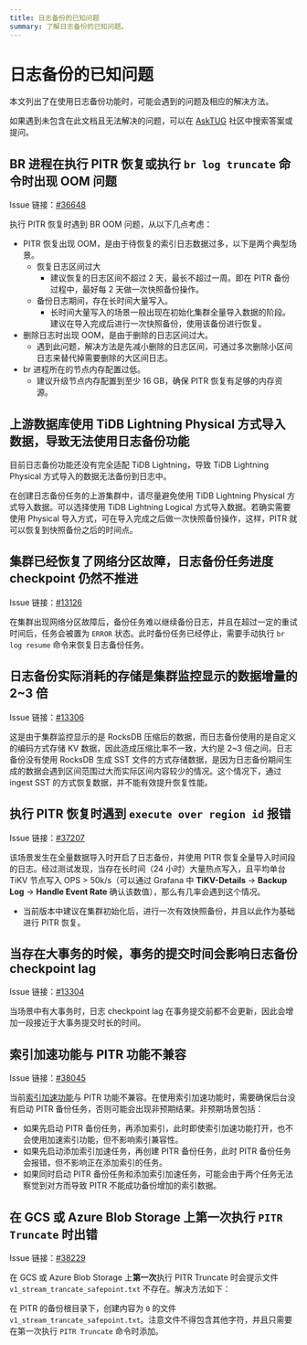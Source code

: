 ```yaml
---
title: 日志备份的已知问题
summary: 了解日志备份的已知问题。
---
```


# 日志备份的已知问题

本文列出了在使用日志备份功能时，可能会遇到的问题及相应的解决方法。

如果遇到未包含在此文档且无法解决的问题，可以在 [AskTUG](https://asktug.com/) 社区中搜索答案或提问。

## BR 进程在执行 PITR 恢复或执行 `br log truncate` 命令时出现 OOM 问题

Issue 链接：[#36648](https://github.com/pingcap/tidb/issues/36648)

执行 PITR 恢复时遇到 BR OOM 问题，从以下几点考虑：

- PITR 恢复出现 OOM，是由于待恢复的索引日志数据过多，以下是两个典型场景。
    - 恢复日志区间过大
        - 建议恢复的日志区间不超过 2 天，最长不超过一周。即在 PITR 备份过程中，最好每 2 天做一次快照备份操作。
    - 备份日志期间，存在长时间大量写入。
        - 长时间大量写入的场景一般出现在初始化集群全量导入数据的阶段。建议在导入完成后进行一次快照备份，使用该备份进行恢复。
- 删除日志时出现 OOM，是由于删除的日志区间过大。
    - 遇到此问题，解决方法是先减小删除的日志区间，可通过多次删除小区间日志来替代掉需要删除的大区间日志。
- br 进程所在的节点内存配置过低。
    - 建议升级节点内存配置到至少 16 GB，确保 PITR 恢复有足够的内存资源。

## 上游数据库使用 TiDB Lightning Physical 方式导入数据，导致无法使用日志备份功能

目前日志备份功能还没有完全适配 TiDB Lightning，导致 TiDB Lightning Physical 方式导入的数据无法备份到日志中。

在创建日志备份任务的上游集群中，请尽量避免使用 TiDB Lightning Physical 方式导入数据。可以选择使用 TiDB Lightning Logical 方式导入数据。若确实需要使用 Physical 导入方式，可在导入完成之后做一次快照备份操作，这样，PITR 就可以恢复到快照备份之后的时间点。

## 集群已经恢复了网络分区故障，日志备份任务进度 checkpoint 仍然不推进

Issue 链接：[#13126](https://github.com/tikv/tikv/issues/13126)

在集群出现网络分区故障后，备份任务难以继续备份日志，并且在超过一定的重试时间后，任务会被置为 `ERROR` 状态。此时备份任务已经停止，需要手动执行 `br log resume` 命令来恢复日志备份任务。

## 日志备份实际消耗的存储是集群监控显示的数据增量的 2~3 倍

Issue 链接：[#13306](https://github.com/tikv/tikv/issues/13306)

这是由于集群监控显示的是 RocksDB 压缩后的数据，而日志备份使用的是自定义的编码方式存储 KV 数据，因此造成压缩比率不一致，大约是 2~3 倍之间。日志备份没有使用 RocksDB 生成 SST 文件的方式存储数据，是因为日志备份期间生成的数据会遇到区间范围过大而实际区间内容较少的情况。这个情况下，通过 ingest SST 的方式恢复数据，并不能有效提升恢复性能。

## 执行 PITR 恢复时遇到 `execute over region id` 报错

Issue 链接：[#37207](https://github.com/pingcap/tidb/issues/37207)

该场景发生在全量数据导入时开启了日志备份，并使用 PITR 恢复全量导入时间段的日志。经过测试发现，当存在长时间（24 小时）大量热点写入，且平均单台 TiKV 节点写入 OPS > 50k/s（可以通过 Grafana 中 **TiKV-Details** -> **Backup Log** -> **Handle Event Rate** 确认该数值），那么有几率会遇到这个情况。

- 当前版本中建议在集群初始化后，进行一次有效快照备份，并且以此作为基础进行 PITR 恢复。

## 当存在大事务的时候，事务的提交时间会影响日志备份 checkpoint lag

Issue 链接：[#13304](https://github.com/tikv/tikv/issues/13304)

当场景中有大事务时，日志 checkpoint lag 在事务提交前都不会更新，因此会增加一段接近于大事务提交时长的时间。

## 索引加速功能与 PITR 功能不兼容

Issue 链接：[#38045](https://github.com/pingcap/tidb/issues/38045)

当前[索引加速功能](/system-variables.md#tidb_ddl_enable_fast_reorg-从-v630-版本开始引入)与 PITR 功能不兼容。在使用索引加速功能时，需要确保后台没有启动 PITR 备份任务，否则可能会出现非预期结果。非预期场景包括：

- 如果先启动 PITR 备份任务，再添加索引，此时即使索引加速功能打开，也不会使用加速索引功能，但不影响索引兼容性。
- 如果先启动添加索引加速任务，再创建 PITR 备份任务，此时 PITR 备份任务会报错，但不影响正在添加索引的任务。
- 如果同时启动 PITR 备份任务和添加索引加速任务，可能会由于两个任务无法察觉到对方而导致 PITR 不能成功备份增加的索引数据。

## 在 GCS 或 Azure Blob Storage 上第一次执行 `PITR Truncate` 时出错

Issue 链接：[#38229](https://github.com/pingcap/tidb/issues/38229)

在 GCS 或 Azure Blob Storage 上**第一次**执行 PITR Truncate 时会提示文件 `v1_stream_trancate_safepoint.txt` 不存在。解决方法如下：

在 PITR 的备份根目录下，创建内容为 `0` 的文件 `v1_stream_trancate_safepoint.txt`。注意文件不得包含其他字符，并且只需要在第一次执行 `PITR Truncate` 命令时添加。
<!-- TODO: v6.4.0 发版时，取消注释以下文字  -->
<!-- 或者，使用 v6.4.0 及以上版本的 BR。 -->
